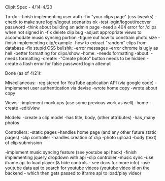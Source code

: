 ClipIt Spec - 4/14-4/20

To-do:
-finish implementing user auth
  -fix "your clips page" (css tweaks)
  -check to make sure login/logout scenarios ok
  -test login/logout/recover password
  -think about building an admin page
  -need a 404 error for /clips when not signed in
-fix delete clip bug
-adjust appropriate views to accomodate music syncing portion
-figure out how to constrain photo size
-finish implementing clip/example
  -how to extract "random" clips from database
-fix stupid CSS bullshit:
  -error messages
  -error chrome is ugly as hell
  -better formatting for clips/show
  -home:
    -needs formatting
  -about:
    -needs formatting
  -create:
    -"Create photo" button needs to be hidden
-create a flash error for false password login attempt

Done (as of 4/21):

Miscellaneous:
-registered for YouTube application API (via google code)
-implemenet user authentication via devise
-wrote home copy
-wrote about copy

Views:
-implement mock ups (use some previous work as well)
  -home
  -create
  -edit/view

Models:
-create a clip model
  -has title, body, (other attributes)
  -has_many photos

Controllers:
-static pages
  -handles home page (and any other future static pages)
-clip controller
  -handles creation of clip
    -photo upload
    -body (text) of clip submission

-implement music syncing feature (see youtube api hack)
  -finish implementing jquery dropdown with api
  -clip controller
      -music sync
        -use iframe api to load player (& hide controls - see docs for more info)
        -use youtube data api to search for youtube videos
        (youtube video id on the backend - which then gets passed to iframe api to load/play video)

